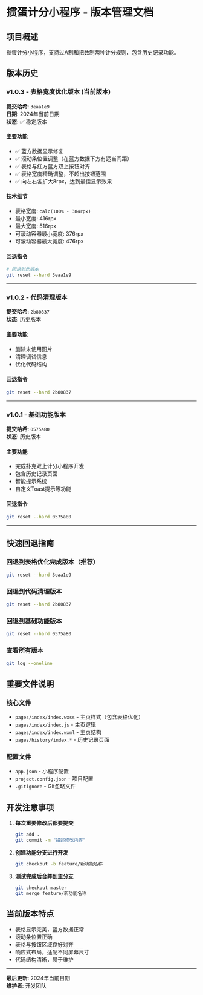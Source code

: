 # 掼蛋计分小程序 - 版本管理文档

## 项目概述
掼蛋计分小程序，支持过A制和把数制两种计分规则，包含历史记录功能。

## 版本历史

### v1.0.3 - 表格宽度优化版本 (当前版本)
**提交哈希**: `3eaa1e9`  
**日期**: 2024年当前日期  
**状态**: ✅ 稳定版本

#### 主要功能
- ✅ 蓝方数据显示修复
- ✅ 滚动条位置调整（在蓝方数据下方有适当间距）
- ✅ 表格与红方蓝方双上按钮对齐
- ✅ 表格宽度精确调整，不超出按钮范围
- ✅ 向左右各扩大8rpx，达到最佳显示效果

#### 技术细节
- 表格宽度: `calc(100% - 384rpx)`
- 最小宽度: 416rpx
- 最大宽度: 516rpx
- 可滚动容器最小宽度: 376rpx
- 可滚动容器最大宽度: 476rpx

#### 回退指令
```bash
# 回退到此版本
git reset --hard 3eaa1e9
```

---

### v1.0.2 - 代码清理版本
**提交哈希**: `2b80837`  
**状态**: 历史版本

#### 主要功能
- 删除未使用图片
- 清理调试信息
- 优化代码结构

#### 回退指令
```bash
git reset --hard 2b80837
```

---

### v1.0.1 - 基础功能版本
**提交哈希**: `0575a80`  
**状态**: 历史版本

#### 主要功能
- 完成扑克双上计分小程序开发
- 包含历史记录页面
- 智能提示系统
- 自定义Toast提示等功能

#### 回退指令
```bash
git reset --hard 0575a80
```

---

## 快速回退指南

### 回退到表格优化完成版本（推荐）
```bash
git reset --hard 3eaa1e9
```

### 回退到代码清理版本
```bash
git reset --hard 2b80837
```

### 回退到基础功能版本
```bash
git reset --hard 0575a80
```

### 查看所有版本
```bash
git log --oneline
```

## 重要文件说明

### 核心文件
- `pages/index/index.wxss` - 主页样式（包含表格优化）
- `pages/index/index.js` - 主页逻辑
- `pages/index/index.wxml` - 主页结构
- `pages/history/index.*` - 历史记录页面

### 配置文件
- `app.json` - 小程序配置
- `project.config.json` - 项目配置
- `.gitignore` - Git忽略文件

## 开发注意事项

1. **每次重要修改后都要提交**
   ```bash
   git add .
   git commit -m "描述修改内容"
   ```

2. **创建功能分支进行开发**
   ```bash
   git checkout -b feature/新功能名称
   ```

3. **测试完成后合并到主分支**
   ```bash
   git checkout master
   git merge feature/新功能名称
   ```

## 当前版本特点

- 表格显示完美，蓝方数据正常
- 滚动条位置正确
- 表格与按钮区域良好对齐
- 响应式布局，适配不同屏幕尺寸
- 代码结构清晰，易于维护

---
**最后更新**: 2024年当前日期  
**维护者**: 开发团队
